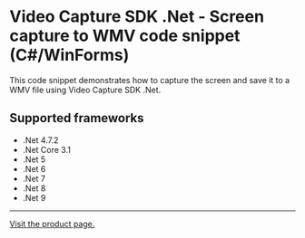 ﻿# Video Capture SDK .Net - Screen capture to WMV code snippet (C#/WinForms)

This code snippet demonstrates how to capture the screen and save it to a WMV file using Video Capture SDK .Net.

## Supported frameworks

* .Net 4.7.2
* .Net Core 3.1
* .Net 5
* .Net 6
* .Net 7
* .Net 8
* .Net 9

---

[Visit the product page.](https://www.visioforge.com/video-capture-sdk-net)

